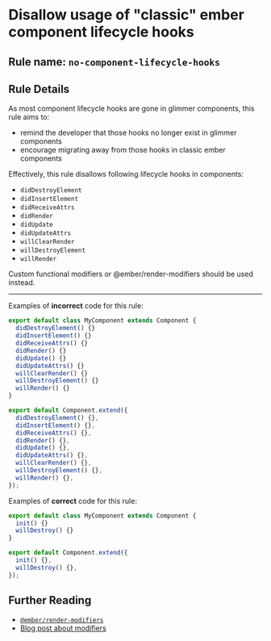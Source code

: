 # Disallow usage of "classic" ember component lifecycle hooks

## Rule name: `no-component-lifecycle-hooks`

## Rule Details

As most component lifecycle hooks are gone in glimmer components, this rule aims to:

- remind the developer that those hooks no longer exist in glimmer components
- encourage migrating away from those hooks in classic ember components

Effectively, this rule disallows following lifecycle hooks in components:

- `didDestroyElement`
- `didInsertElement`
- `didReceiveAttrs`
- `didRender`
- `didUpdate`
- `didUpdateAttrs`
- `willClearRender`
- `willDestroyElement`
- `willRender`

Custom functional modifiers or @ember/render-modifiers should be used instead.

---

Examples of **incorrect** code for this rule:

```js
export default class MyComponent extends Component {
  didDestroyElement() {}
  didInsertElement() {}
  didReceiveAttrs() {}
  didRender() {}
  didUpdate() {}
  didUpdateAttrs() {}
  willClearRender() {}
  willDestroyElement() {}
  willRender() {}
}
```

```js
export default Component.extend({
  didDestroyElement() {},
  didInsertElement() {},
  didReceiveAttrs() {},
  didRender() {},
  didUpdate() {},
  didUpdateAttrs() {},
  willClearRender() {},
  willDestroyElement() {},
  willRender() {},
});
```

Examples of **correct** code for this rule:

```js
export default class MyComponent extends Component {
  init() {}
  willDestroy() {}
}
```

```js
export default Component.extend({
  init() {},
  willDestroy() {},
});
```

## Further Reading

- [`@ember/render-modifiers`](https://github.com/emberjs/ember-render-modifiers)
- [Blog post about modifiers](https://blog.emberjs.com/2019/03/06/coming-soon-in-ember-octane-part-4.html)
